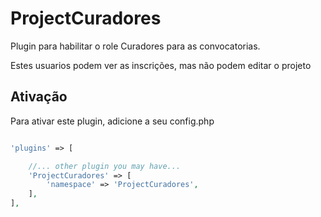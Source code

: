 # ProjectCuradores
Plugin para habilitar o role Curadores para as convocatorias.

Estes usuarios podem ver as inscrições, mas não podem editar o projeto

## Ativação

Para ativar este plugin, adicione a seu config.php

```PHP

'plugins' => [

    //... other plugin you may have...
    'ProjectCuradores' => [
        'namespace' => 'ProjectCuradores',
    ],
],

```
